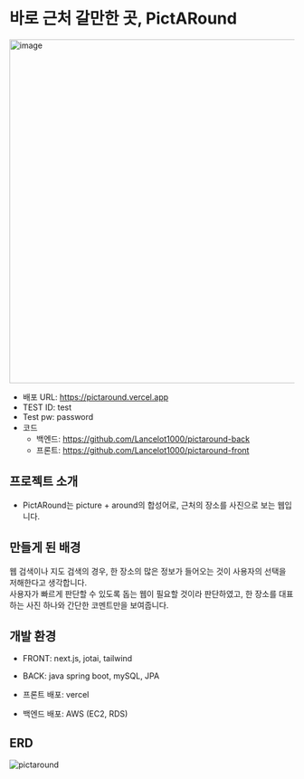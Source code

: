 # 바로 근처 갈만한 곳, PictARound

<img width="608" alt="image" src="https://github.com/user-attachments/assets/68da9767-8b30-49a5-944c-c3bb70682256">

- 배포 URL: https://pictaround.vercel.app
- TEST ID: test
- Test pw: password
- 코드
  - 백엔드: https://github.com/Lancelot1000/pictaround-back
  - 프론트: https://github.com/Lancelot1000/pictaround-front
   

## 프로젝트 소개
- PictARound는 picture + around의 합성어로, 근처의 장소를 사진으로 보는 웹입니다.


## 만들게 된 배경

웹 검색이나 지도 검색의 경우, 한 장소의 많은 정보가 들어오는 것이 사용자의 선택을 저해한다고 생각합니다. <br/>
사용자가 빠르게 판단할 수 있도록 돕는 웹이 필요할 것이라 판단하였고, 한 장소를 대표하는 사진 하나와 간단한 코멘트만을 보여줍니다.

## 개발 환경
- FRONT: next.js, jotai, tailwind
- BACK: java spring boot, mySQL, JPA

- 프론트 배포: vercel
- 백엔드 배포: AWS (EC2, RDS) 

## ERD
![pictaround](https://github.com/user-attachments/assets/421606c0-f589-485d-8e9d-6e3c50c74c6c)

